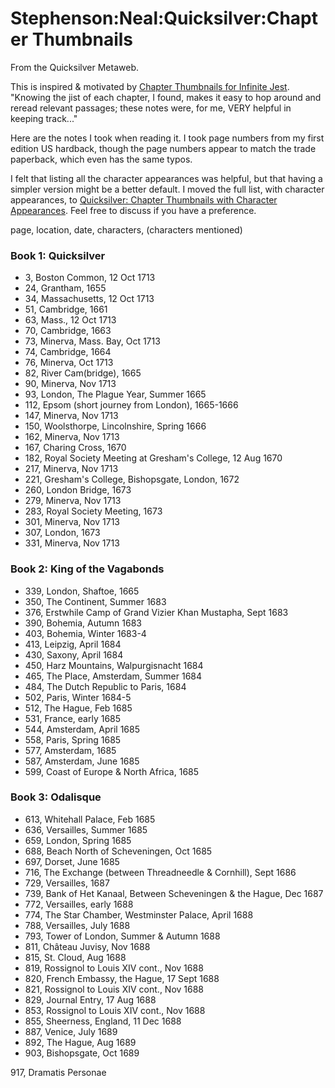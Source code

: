 
# Stephenson:Neal:Quicksilver:Chapter Thumbnails

From the Quicksilver Metaweb.

This is inspired & motivated by 
[Chapter Thumbnails for Infinite Jest](/http-members-aol-com-russillosm-ij-html). "Knowing the jist of each chapter, I found, makes it easy to hop around and reread relevant passages; these notes were, for me, VERY helpful in keeping track..."

Here are the notes I took when reading it. I took page numbers from my first edition US hardback, though the page numbers appear to match the trade paperback, which even has the same typos. 

I felt that listing all the character appearances was helpful, but that having a simpler version might be a better default. I moved the full list, with character appearances, to  [Quicksilver: Chapter Thumbnails with Character Appearances](/stephenson-neal-quicksilver-chapter-thumbnails-with-character-appearances). Feel free to discuss if you have a preference.


page, location, date, characters, (characters mentioned)

### Book 1: Quicksilver


* 3, Boston Common, 12 Oct 1713
* 24, Grantham, 1655
* 34, Massachusetts, 12 Oct 1713
* 51, Cambridge, 1661
* 63, Mass., 12 Oct 1713
* 70, Cambridge, 1663
* 73, Minerva, Mass. Bay, Oct 1713
* 74, Cambridge, 1664
* 76, Minerva, Oct 1713
* 82, River Cam(bridge), 1665
* 90, Minerva, Nov 1713
* 93, London, The Plague Year, Summer 1665
* 112, Epsom (short journey from London), 1665-1666
* 147, Minerva, Nov 1713
* 150, Woolsthorpe, Lincolnshire, Spring 1666
* 162, Minerva, Nov 1713
* 167, Charing Cross, 1670
* 182, Royal Society Meeting at Gresham's College, 12 Aug 1670
* 217, Minerva, Nov 1713
* 221, Gresham's College, Bishopsgate, London, 1672
* 260, London Bridge, 1673
* 279, Minerva, Nov 1713
* 283, Royal Society Meeting, 1673
* 301, Minerva, Nov 1713
* 307, London, 1673
* 331, Minerva, Nov 1713


### Book 2: King of the Vagabonds


* 339, London, Shaftoe, 1665
* 350, The Continent, Summer 1683
* 376, Erstwhile Camp of Grand Vizier Khan Mustapha, Sept 1683
* 390, Bohemia, Autumn 1683
* 403, Bohemia, Winter 1683-4
* 413, Leipzig, April 1684
* 430, Saxony, April 1684
* 450, Harz Mountains, Walpurgisnacht 1684
* 465, The Place, Amsterdam, Summer 1684
* 484, The Dutch Republic to Paris, 1684
* 502, Paris, Winter 1684-5
* 512, The Hague, Feb 1685
* 531, France, early 1685
* 544, Amsterdam, April 1685
* 558, Paris, Spring 1685
* 577, Amsterdam, 1685
* 587, Amsterdam, June 1685
* 599, Coast of Europe & North Africa, 1685


### Book 3: Odalisque


* 613, Whitehall Palace, Feb 1685
* 636, Versailles, Summer 1685
* 659, London, Spring 1685
* 688, Beach North of Scheveningen, Oct 1685
* 697, Dorset, June 1685
* 716, The Exchange (between Threadneedle & Cornhill), Sept 1686
* 729, Versailles, 1687
* 739, Bank of Het Kanaal, Between Scheveningen & the Hague, Dec 1687
* 772, Versailles, early 1688
* 774, The Star Chamber, Westminster Palace, April 1688
* 788, Versailles, July 1688
* 793, Tower of London, Summer & Autumn 1688
* 811, Château Juvisy, Nov 1688
* 815, St. Cloud, Aug 1688
* 819, Rossignol to Louis XIV cont., Nov 1688
* 820, French Embassy, the Hague, 17 Sept 1688
* 821, Rossignol to Louis XIV cont., Nov 1688
* 829, Journal Entry, 17 Aug 1688
* 853, Rossignol to Louis XIV cont., Nov 1688
* 855, Sheerness, England, 11 Dec 1688
* 887, Venice, July 1689
* 892, The Hague, Aug 1689
* 903, Bishopsgate, Oct 1689


917, Dramatis Personae
